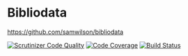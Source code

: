 Bibliodata
==========

https://github.com/samwilson/bibliodata

[![Scrutinizer Code Quality](https://scrutinizer-ci.com/g/samwilson/bibliodata/badges/quality-score.png?b=master)](https://scrutinizer-ci.com/g/samwilson/bibliodata/?branch=master)
[![Code Coverage](https://scrutinizer-ci.com/g/samwilson/bibliodata/badges/coverage.png?b=master)](https://scrutinizer-ci.com/g/samwilson/bibliodata/?branch=master)
[![Build Status](https://scrutinizer-ci.com/g/samwilson/bibliodata/badges/build.png?b=master)](https://scrutinizer-ci.com/g/samwilson/bibliodata/build-status/master)

